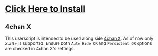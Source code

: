 # [Click Here to Install](https://github.com/ahodesuka/4chan-Style-Script/raw/stable/4chanSS.user.js)

## 4chan X
This userscript is intended to be used along side [4chan X](http://mayhemydg.github.com/4chan-x/).  As of now only 2.34+ is supported.
Ensure both `Auto Hide QR` and `Persistent QR` options are checked in 4chan X's settings.
